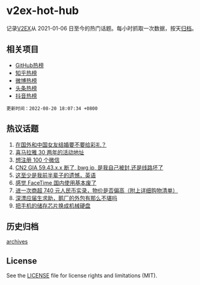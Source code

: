# v2ex-hot-hub

 记录[V2EX](https://www.v2ex.com/)从 2021-01-06 日至今的热门话题。每小时抓取一次数据，按天[归档](archives)。
 
 ## 相关项目

- [GitHub热榜](https://github.com/snaildev/github-hot-hub)
- [知乎热榜](https://github.com/snaildev/zhihu-hot-hub)
- [微博热榜](https://github.com/snaildev/weibo-hot-hub)
- [头条热榜](https://github.com/snaildev/toutiao-hot-hub)
- [抖音热榜](https://github.com/snaildev/douyin-hot-hub)


 `更新时间：2022-08-20 18:07:34 +0800`

## 热议话题

1. [在国外和中国女友结婚要不要给彩礼？](https://www.v2ex.com/t/874131)
1. [喜马拉雅 30 两年的活动地址](https://www.v2ex.com/t/874139)
1. [想注册 100 个微信](https://www.v2ex.com/t/874110)
1. [CN2 GIA 59.43.x.x 断了, bwg ip, 是我自己被封,还是线路坏了](https://www.v2ex.com/t/874080)
1. [这至少是我前半辈子的遗憾，英语](https://www.v2ex.com/t/874173)
1. [感觉 FaceTime 国内使用基本废了](https://www.v2ex.com/t/874138)
1. [进一次商超 740 元人民币实录，物价是否偏高（附上详细购物清单）](https://www.v2ex.com/t/874170)
1. [深漂应届生求助，鹅厂的外包有那么不堪吗](https://www.v2ex.com/t/874143)
1. [把手机的储存芯片换成机械硬盘](https://www.v2ex.com/t/874087)

## 历史归档

[archives](archives)

## License

See the [LICENSE](LICENSE) file for license rights and limitations (MIT).
